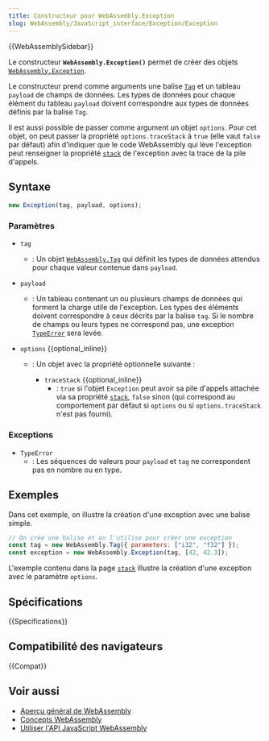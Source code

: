 ```yaml
---
title: Constructeur pour WebAssembly.Exception
slug: WebAssembly/JavaScript_interface/Exception/Exception
---
```


{{WebAssemblySidebar}}

Le constructeur **`WebAssembly.Exception()`** permet de créer des objets [`WebAssembly.Exception`](/fr/docs/Web/JavaScript/Reference/Global_Objects/WebAssembly/Exception).

Le constructeur prend comme arguments une balise [`Tag`](/fr/docs/Web/JavaScript/Reference/Global_Objects/WebAssembly/Exception) et un tableau `payload` de champs de données. Les types de données pour chaque élément du tableau `payload` doivent correspondre aux types de données définis par la balise `Tag`.

Il est aussi possible de passer comme argument un objet `options`. Pour cet objet, on peut passer la propriété `options.traceStack` à `true` (elle vaut `false` par défaut) afin d'indiquer que le code WebAssembly qui lève l'exception peut renseigner la propriété [`stack`](/fr/docs/Web/JavaScript/Reference/Global_Objects/WebAssembly/Exception/stack) de l'exception avec la trace de la pile d'appels.

## Syntaxe

```js
new Exception(tag, payload, options);
```

### Paramètres

- `tag`
  - : Un objet [`WebAssembly.Tag`](/fr/docs/Web/JavaScript/Reference/Global_Objects/WebAssembly/Tag) qui définit les types de données attendus pour chaque valeur contenue dans `payload`.
- `payload`
  - : Un tableau contenant un ou plusieurs champs de données qui forment la charge utile de l'exception. Les types des éléments doivent correspondre à ceux décrits par la balise `tag`. Si le nombre de champs ou leurs types ne correspond pas, une exception [`TypeError`](/fr/docs/Web/JavaScript/Reference/Global_Objects/TypeError) sera levée.
- `options` {{optional_inline}}

  - : Un objet avec la propriété optionnelle suivante&nbsp;:

    - `traceStack` {{optional_inline}}
      - : `true` si l'objet `Exception` peut avoir sa pile d'appels attachée via sa propriété [`stack`](/fr/docs/Web/JavaScript/Reference/Global_Objects/WebAssembly/Exception/stack), `false` sinon (qui correspond au comportement par défaut si `options` ou si `options.traceStack` n'est pas fourni).

### Exceptions

- `TypeError`
  - : Les séquences de valeurs pour `payload` et `tag` ne correspondent pas en nombre ou en type.

## Exemples

Dans cet exemple, on illustre la création d'une exception avec une balise simple.

```js
// On crée une balise et on l'utilise pour créer une exception
const tag = new WebAssembly.Tag({ parameters: ["i32", "f32"] });
const exception = new WebAssembly.Exception(tag, [42, 42.3]);
```

L'exemple contenu dans la page [`stack`](/fr/docs/Web/JavaScript/Reference/Global_Objects/WebAssembly/Exception/stack#exemples) illustre la création d'une exception avec le paramètre `options`.

## Spécifications

{{Specifications}}

## Compatibilité des navigateurs

{{Compat}}

## Voir aussi

- [Aperçu général de WebAssembly](/fr/docs/WebAssembly)
- [Concepts WebAssembly](/fr/docs/WebAssembly/Concepts)
- [Utiliser l'API JavaScript WebAssembly](/fr/docs/WebAssembly/Using_the_JavaScript_API)
